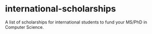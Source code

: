 # international-scholarships
A list of scholarships for international students to fund your MS/PhD in Computer Science.
